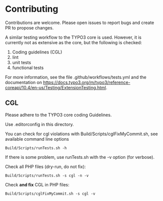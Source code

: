 # Contributing

Contributions are welcome. Please open issues to report bugs and
create PR to propose changes.

A similar testing workflow to the TYPO3 core is used. However, it
is currently not as extensive as the core, but the following is
checked:

1. Coding guidelines (CGL)
2. lint
3. unit tests
4. functional tests

For more information, see the file .github/workflows/tests.yml and
the documentation on https://docs.typo3.org/m/typo3/reference-coreapi/10.4/en-us/Testing/ExtensionTesting.html.

## CGL

Please adhere to the TYPO3 core coding Guidelines.

Use .editorconfig in this directory.

You can check for cgl violations with Build/Scripts/cglFixMyCommit.sh, see
available command line options

```
Build/Scripts/runTests.sh -h
```

If there is some problem, use runTests.sh with the -v option (for verbose).

Check all PHP files (dry-run, do not fix):

```
Build/Scripts/runTests.sh -s cgl -n -v
```

Check **and fix** CGL in PHP files:

```
Build/Scripts/cglFixMyCommit.sh -s cgl -v
```

